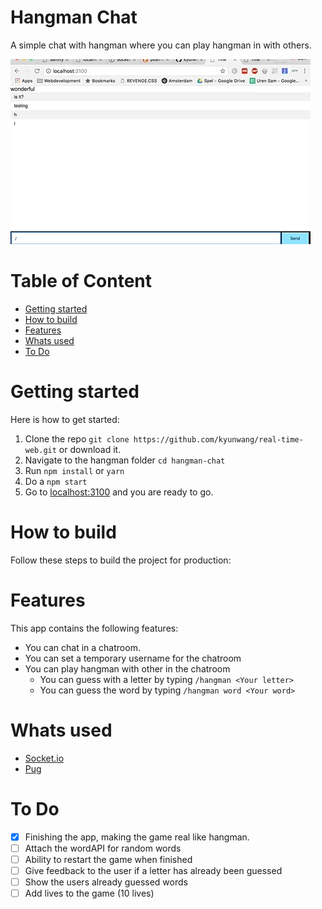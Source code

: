 # Hangman Chat
A simple chat with hangman where you can play hangman in with others.

![hangman gif](kev_app.gif)

# Table of Content
- [Getting started](#getting-started)
- [How to build](#how-to-build)
- [Features](#features)
- [Whats used](#whats-used)
- [To Do](#to-do)

# Getting started
Here is how to get started:
1. Clone the repo `git clone https://github.com/kyunwang/real-time-web.git` or download it.
2. Navigate to the hangman folder `cd hangman-chat`
3. Run `npm install` or `yarn`
4. Do a `npm start`
5. Go to [localhost:3100](localhost:3100) and you are ready to go.

# How to build
Follow these steps to build the project for production:

# Features
This app contains the following features:
- You can chat in a chatroom.
- You can set a temporary username for the chatroom
- You can play hangman with other in the chatroom
	- You can guess with a letter by typing `/hangman <Your letter>`
	- You can guess the word by typing `/hangman word <Your word>`

# Whats used
- [Socket.io](https://socket.io/)
- [Pug](https://pugjs.org/api/getting-started.html)

# To Do
- [x] Finishing the app, making the game real like hangman.
- [ ] Attach the wordAPI for random words
- [ ] Ability to restart the game when finished
- [ ] Give feedback to the user if a letter has already been guessed
- [ ] Show the users already guessed words
- [ ] Add lives to the game (10 lives)
